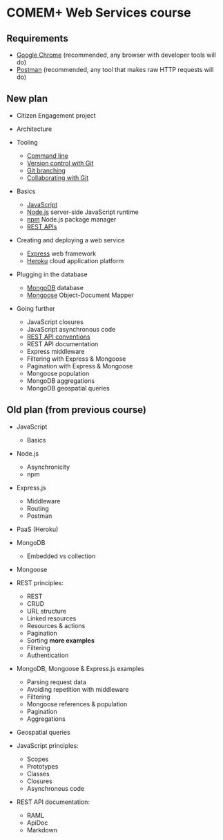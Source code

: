# COMEM+ Web Services course



## Requirements

* [Google Chrome][chrome] (recommended, any browser with developer tools will do)
* [Postman][postman] (recommended, any tool that makes raw HTTP requests will do)



## New plan

* Citizen Engagement project
* Architecture

* Tooling
  * [Command line](https://github.com/MediaComem/comem-webdev/tree/master/subjects/cli)
  * [Version control with Git](https://github.com/MediaComem/comem-webdev/tree/master/subjects/git)
  * [Git branching](https://github.com/MediaComem/comem-webdev/tree/master/subjects/git-branching)
  * [Collaborating with Git](https://github.com/MediaComem/comem-webdev/tree/master/subjects/git-collaborating)

* Basics
  * [JavaScript](https://github.com/MediaComem/comem-webdev/tree/master/subjects/js)
  * [Node.js](https://github.com/MediaComem/comem-webdev/tree/master/subjects/node) server-side JavaScript runtime
  * [npm](https://github.com/MediaComem/comem-webdev/tree/master/subjects/npm) Node.js package manager
  * [REST APIs](https://github.com/MediaComem/comem-webdev/tree/master/subjects/rest)

* Creating and deploying a web service
  * [Express](https://github.com/MediaComem/comem-webdev/tree/master/subjects/express) web framework
  * [Heroku](https://github.com/MediaComem/comem-webdev/tree/master/subjects/heroku) cloud application platform

* Plugging in the database
  * [MongoDB](https://github.com/MediaComem/comem-webdev/tree/master/subjects/mongodb) database
  * [Mongoose](https://github.com/MediaComem/comem-webdev/tree/master/subjects/mongoose) Object-Document Mapper

* Going further
  * JavaScript closures
  * JavaScript asynchronous code
  * [REST API conventions](https://github.com/MediaComem/comem-webdev/tree/master/subjects/rest-conventions)
  * REST API documentation
  * Express middleware
  * Filtering with Express & Mongoose
  * Pagination with Express & Mongoose
  * Mongoose population
  * MongoDB aggregations
  * MongoDB geospatial queries



## Old plan (from previous course)

* JavaScript
  * Basics

* Node.js
  * Asynchronicity
  * npm

* Express.js
  * Middleware
  * Routing
  * Postman

* PaaS (Heroku)

* MongoDB
  * Embedded vs collection

* Mongoose

* REST principles:
  * REST
  * CRUD
  * URL structure
  * Linked resources
  * Resources & actions
  * Pagination
  * Sorting **more examples**
  * Filtering
  * Authentication

* MongoDB, Mongoose & Express.js examples
  * Parsing request data
  * Avoiding repetition with middleware
  * Filtering
  * Mongoose references & population
  * Pagination
  * Aggregations

* Geospatial queries

* JavaScript principles:
  * Scopes
  * Prototypes
  * Classes
  * Closures
  * Asynchronous code

* REST API documentation:
  * RAML
  * ApiDoc
  * Markdown



[chrome]: https://www.google.com/chrome/
[postman]: https://www.getpostman.com
